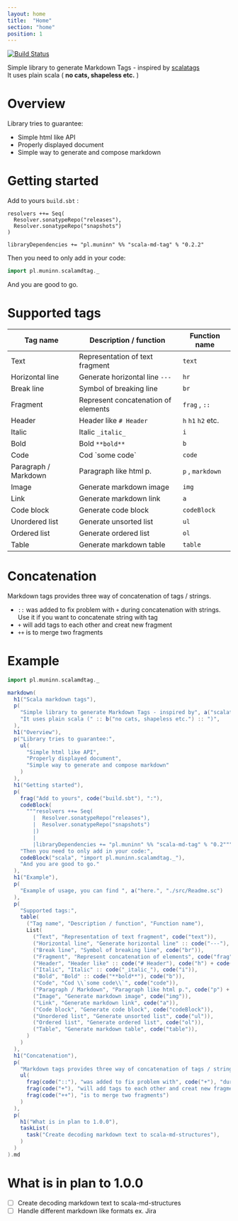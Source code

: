 ```yaml
---
layout: home
title:  "Home"
section: "home"
position: 1
---
```


[![Build Status](https://travis-ci.com/plmuninn/hocones.svg?branch=master)](https://travis-ci.com/plmuninn/scala-md-tag)

Simple library to generate Markdown Tags - inspired by [scalatags](https://github.com/lihaoyi/scalatags)  
It uses plain scala ( **no cats, shapeless etc.** )
# Overview

Library tries to guarantee:
* Simple html like API
* Properly displayed document
* Simple way to generate and compose markdown

# Getting started

Add to yours `build.sbt` :
```sbtshell
resolvers ++= Seq(
  Resolver.sonatypeRepo("releases"),
  Resolver.sonatypeRepo("snapshots")
)

libraryDependencies += "pl.muninn" %% "scala-md-tag" % "0.2.2"
```
Then you need to only add in your code:
```scala mdoc
import pl.muninn.scalamdtag._
```
And you are good to go.

# Supported tags

| Tag name             | Description / function              | Function name      |
| -------------------- | ----------------------------------- | ------------------ |
| Text                 | Representation of text fragment     | `text`             |
| Horizontal line      | Generate horizontal line `---`      | `hr`               |
| Break line           | Symbol of breaking line             | `br`               |
| Fragment             | Represent concatenation of elements | `frag` , `::`      |
| Header               | Header like `# Header`              | `h` `h1` `h2` etc. |
| Italic               | Italic `_italic_`                   | `i`                |
| Bold                 | Bold `**bold**`                     | `b`                |
| Code                 | Cod \`some code\`                   | `code`             |
| Paragraph / Markdown | Paragraph like html p.              | `p` , `markdown`   |
| Image                | Generate markdown image             | `img`              |
| Link                 | Generate markdown link              | `a`                |
| Code block           | Generate code block                 | `codeBlock`        |
| Unordered list       | Generate unsorted list              | `ul`               |
| Ordered list         | Generate ordered list               | `ol`               |
| Table                | Generate markdown table             | `table`            |

# Concatenation

Markdown tags provides three way of concatenation of tags / strings.  
* `::` was added to fix problem with `+` during concatenation with strings. Use it if you want to concatenate string with tag
* `+` will add tags to each other and creat new fragment
* `++` is to merge two fragments

# Example

```scala mdoc
import pl.muninn.scalamdtag._

markdown(
  h1("Scala markdown tags"),
  p(
    "Simple library to generate Markdown Tags - inspired by", a("scalatags", "https://github.com/lihaoyi/scalatags"), br,
    "It uses plain scala (" :: b("no cats, shapeless etc.") :: ")",
  ),
  h1("Overview"),
  p("Library tries to guarantee:",
    ul(
      "Simple html like API",
      "Properly displayed document",
      "Simple way to generate and compose markdown"
    )
  ),
  h1("Getting started"),
  p(
    frag("Add to yours", code("build.sbt"), ":"),
    codeBlock(
      """resolvers ++= Seq(
        |  Resolver.sonatypeRepo("releases"),
        |  Resolver.sonatypeRepo("snapshots")
        |)
        |
        |libraryDependencies += "pl.muninn" %% "scala-md-tag" % "0.2"""".stripMargin),
    "Then you need to only add in your code:",
    codeBlock("scala", "import pl.muninn.scalamdtag._"),
    "And you are good to go."
  ),
  h1("Example"),
  p(
    "Example of usage, you can find ", a("here.", "./src/Readme.sc")
  ),
  p(
    "Supported tags:",
    table(
      ("Tag name", "Description / function", "Function name"),
      List(
        ("Text", "Representation of text fragment", code("text")),
        ("Horizontal line", "Generate horizontal line" :: code("---"), code("hr")),
        ("Break line", "Symbol of breaking line", code("br")),
        ("Fragment", "Represent concatenation of elements", code("frag") + "," + code("::")),
        ("Header", "Header like" :: code("# Header"), code("h") + code("h1") + code("h2") + "etc."),
        ("Italic", "Italic" :: code("_italic_"), code("i")),
        ("Bold", "Bold" :: code("**bold**"), code("b")),
        ("Code", "Cod \\`some code\\`", code("code")),
        ("Paragraph / Markdown", "Paragraph like html p.", code("p") + "," + code("markdown")),
        ("Image", "Generate markdown image", code("img")),
        ("Link", "Generate markdown link", code("a")),
        ("Code block", "Generate code block", code("codeBlock")),
        ("Unordered list", "Generate unsorted list", code("ul")),
        ("Ordered list", "Generate ordered list", code("ol")),
        ("Table", "Generate markdown table", code("table")),
      )
    )
  ),
  h1("Concatenation"),
  p(
    "Markdown tags provides three way of concatenation of tags / strings.", br,
    ul(
      frag(code("::"), "was added to fix problem with", code("+"), "during concatenation with strings. Use it if you want to concatenate string with tag"),
      frag(code("+"), "will add tags to each other and creat new fragment"),
      frag(code("++"), "is to merge two fragments")
    )
  ),
  p(
    h1("What is in plan to 1.0.0"),
    taskList(
      task("Create decoding markdown text to scala-md-structures"),
    )
  )
).md

```

# What is in plan to 1.0.0
- [ ] Create decoding markdown text to scala-md-structures
- [ ] Handle different markdown like formats ex. Jira
